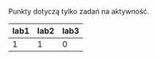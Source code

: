 Punkty dotyczą tylko zadań na aktywność.

| lab1 | lab2 | lab3 |
|------|------|------|
|    1 |    1 |    0 |
